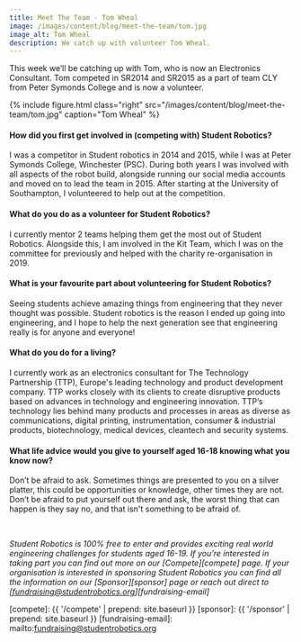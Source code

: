 ```yaml
---
title: Meet The Team - Tom Wheal
image: /images/content/blog/meet-the-team/tom.jpg
image_alt: Tom Wheal
description: We catch up with volunteer Tom Wheal.
---
```


This week we’ll be catching up with Tom, who is now an Electronics Consultant. Tom competed in SR2014 and SR2015 as a part of team CLY from Peter Symonds College and is now a volunteer.

{% include figure.html
           class="right"
           src="/images/content/blog/meet-the-team/tom.jpg"
           caption="Tom Wheal" %}

#### How did you first get involved in (competing with) Student Robotics?

I was a competitor in Student robotics in 2014 and 2015, while I was at Peter Symonds College, Winchester (PSC). During both years I was involved with all aspects of the robot build, alongside running our social media accounts and moved on to lead the team in 2015. After starting at the University of Southampton, I volunteered to help out at the competition. 

#### What do you do as a volunteer for Student Robotics?

​I currently mentor 2 teams helping them get the most out of Student Robotics. Alongside this, I am involved in the Kit Team, which I was on the committee for previously and helped with the charity re-organisation in 2019.

#### What is your favourite part about volunteering for Student Robotics?

Seeing students achieve amazing things from engineering that they never thought was possible. Student robotics is the reason I ended up going into engineering, and I hope to help the next generation see that engineering really is for anyone and everyone!

#### What do you do for a living?

I currently work as an electronics consultant for The Technology Partnership (TTP), Europe's leading technology and product development company. TTP works closely with its clients to create disruptive products based on advances in technology and engineering innovation. TTP’s technology lies behind many products and processes in areas as diverse as communications, digital printing, instrumentation, consumer & industrial products, biotechnology, medical devices, cleantech and security systems.

#### What life advice would you give to yourself aged 16-18 knowing what you know now?

Don’t be afraid to ask. Sometimes things are presented to you on a silver platter, this could be opportunities or knowledge, other times they are not. Don’t be afraid to put yourself out there and ask, the worst thing that can happen is they say no, and that isn't something to be afraid of. 


<br/>

_Student Robotics is 100% free to enter and provides exciting real world engineering challenges for students aged 16-19. If you’re interested in taking part you can find out more on our [Compete][compete] page. If your organisation is interested in sponsoring Student Robotics you can find all the information on our [Sponsor][sponsor] page or reach out direct to [fundraising@studentrobotics.org][fundraising-email]_

[compete]: {{ '/compete' | prepend: site.baseurl }}
[sponsor]: {{ '/sponsor' | prepend: site.baseurl }}
[fundraising-email]: mailto:fundraising@studentrobotics.org
